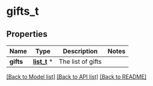 # gifts_t

## Properties
Name | Type | Description | Notes
------------ | ------------- | ------------- | -------------
**gifts** | [**list_t**](gift.md) \* | The list of gifts | 

[[Back to Model list]](../README.md#documentation-for-models) [[Back to API list]](../README.md#documentation-for-api-endpoints) [[Back to README]](../README.md)


